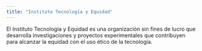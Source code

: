 ```yaml
---
title: "Instituto Tecnología y Equidad"
---
```


El Instituto Tecnologia y Equidad es una organización sin fines de lucro que desarrolla investigaciones y proyectos experimentales que contribuyen para alcanzar la equidad con el uso ético de la tecnología.
